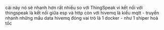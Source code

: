 cái này nó sẽ nhanh hơn rất nhiều so với ThingSpeak vì 
  kết nối với thingspeak là kết nối giữa esp và http
  còn với hivemq là kiểu mqtt - truyền nhanh những mẩu data
    hivemq đóng vai trò là 1 docker - như 1 shiper hoả tốc
